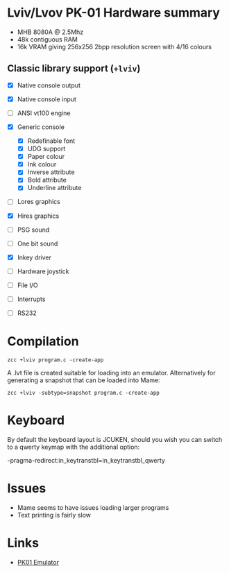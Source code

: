# Lviv/Lvov PK-01 Hardware summary

* MHB 8080A  @ 2.5Mhz
* 48k contiguous RAM
* 16k VRAM giving 256x256 2bpp resolution screen with 4/16 colours

## Classic library support (`+lviv`)

* [x] Native console output
* [x] Native console input
* [ ] ANSI vt100 engine
* [x] Generic console
    * [x] Redefinable font 
    * [x] UDG support
    * [x] Paper colour
    * [x] Ink colour
    * [x] Inverse attribute
    * [x] Bold attribute
    * [x] Underline attribute
* [ ] Lores graphics
* [x] Hires graphics
* [ ] PSG sound
* [ ] One bit sound
* [x] Inkey driver
* [ ] Hardware joystick
* [ ] File I/O
* [ ] Interrupts
* [ ] RS232


# Compilation

    zcc +lviv program.c -create-app

A .lvt file is created suitable for loading into an emulator. Alternatively for generating a snapshot that can be loaded into Mame:

    zcc +lviv -subtype=snapshot program.c -create-app

# Keyboard

By default the keyboard layout is JCUKEN, should you wish you can switch to
a qwerty keymap with the additional option:

-pragma-redirect:in_keytranstbl=in_keytranstbl_qwerty

# Issues

* Mame seems to have issues loading larger programs
* Text printing is fairly slow

# Links

* [PK01 Emulator](https://github.com/izhaks/PK01LvovEmulator)
